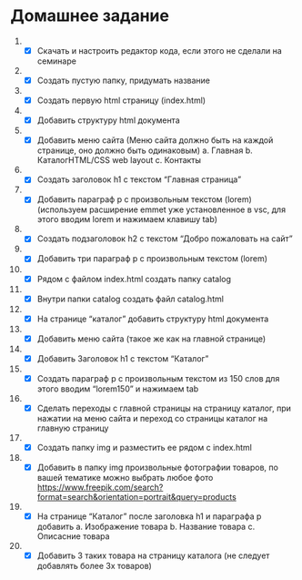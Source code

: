 # Домашнее задание
1.  - [x] Скачать и настроить редактор кода, если этого не сделали на семинаре
2.	- [x] Создать пустую папку, придумать название
3.	- [x] Создать первую html страницу (index.html)
4.	- [x] Добавить структуру html документа
5.	- [x] Добавить меню сайта (Меню сайта должно быть на каждой странице, оно должно быть одинаковым)
a.	Главная 
b.	КаталогHTML/CSS web layout
c.	Контакты
6.	- [x] Создать заголовок h1 с текстом “Главная страница”
7.	- [x] Добавить параграф p с произвольным текстом (lorem) (используем расширение emmet уже установленное в vsc, для этого вводим lorem и нажимаем клавишу tab)
8.	- [x] Создать подзаголовок h2 с текстом “Добро пожаловать на сайт”
9.	- [x] Добавить три параграф p с произвольным текстом (lorem)
10.	- [x] Рядом с файлом index.html создать папку catalog
11.	- [x] Внутри папки catalog создать файл catalog.html 
12.	- [x] На странице “каталог” добавить структуру html документа
13.	- [x] Добавить меню сайта (такое же как на главной странице)
14.	- [x] Добавить Заголовок h1 с текстом “Каталог”
15. - [x] Создать параграф p с произвольным текстом из 150 слов для этого вводим “lorem150” и нажимаем tab
16.	- [x] Сделать переходы с главной страницы на страницу каталог, при нажатии на меню сайта и переход со страницы каталог на главную страницу
17.	- [x] Создать папку img и разместить ее рядом с index.html
18.	- [x] Добавить в папку img произвольные фотографии товаров, по вашей тематике можно выбрать любое фото https://www.freepik.com/search?format=search&orientation=portrait&query=products  
19.	- [x] На странице “Каталог” после заголовка h1 и параграфа p добавить 
a.	Изображение товара
b.	Название товара
c.	Описасние товара
20.	- [x] Добавить 3 таких товара на страницу каталога (не следует добавлять более 3х товаров)
